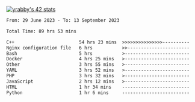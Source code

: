 
[![yrabby's 42 stats](https://badge42.vercel.app/api/v2/cljfd5ku6003508mg283uc00s/stats?cursusId=21&coalitionId=64)](https://github.com/JaeSeoKim/badge42)

<!--START_SECTION:waka-->

```txt
From: 29 June 2023 - To: 13 September 2023

Total Time: 89 hrs 53 mins

C++                        54 hrs 23 mins  >>>>>>>>>>>>>>>----------   60.52 %
Nginx configuration file   6 hrs           >>-----------------------   06.69 %
Bash                       5 hrs           >------------------------   05.58 %
Docker                     4 hrs 25 mins   >------------------------   04.93 %
Other                      3 hrs 55 mins   >------------------------   04.36 %
YAML                       3 hrs 52 mins   >------------------------   04.31 %
PHP                        3 hrs 32 mins   >------------------------   03.93 %
JavaScript                 2 hrs 12 mins   >------------------------   02.46 %
HTML                       1 hr 34 mins    -------------------------   01.75 %
Python                     1 hr 6 mins     -------------------------   01.23 %
```

<!--END_SECTION:waka-->